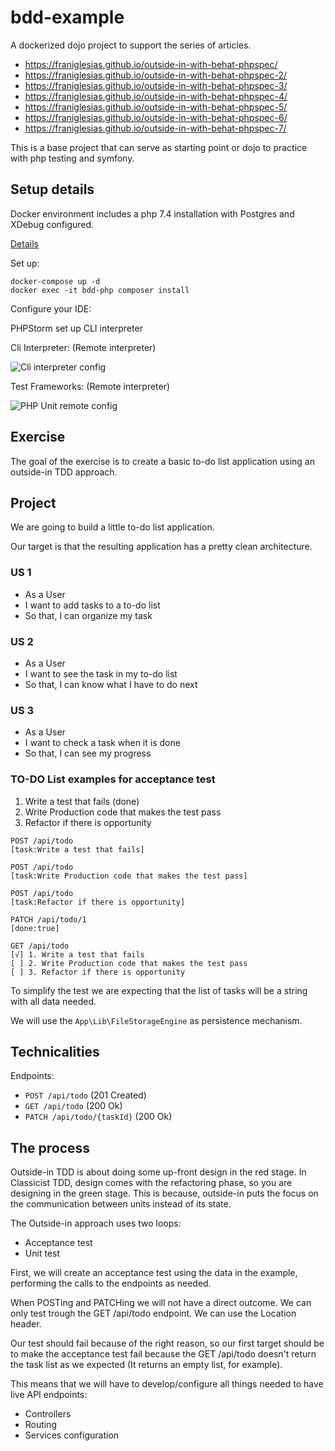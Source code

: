 # bdd-example

A dockerized dojo project to support the series of articles.

* https://franiglesias.github.io/outside-in-with-behat-phpspec/
* https://franiglesias.github.io/outside-in-with-behat-phpspec-2/
* https://franiglesias.github.io/outside-in-with-behat-phpspec-3/
* https://franiglesias.github.io/outside-in-with-behat-phpspec-4/
* https://franiglesias.github.io/outside-in-with-behat-phpspec-5/
* https://franiglesias.github.io/outside-in-with-behat-phpspec-6/
* https://franiglesias.github.io/outside-in-with-behat-phpspec-7/

This is a base project that can serve as starting point or dojo to practice with php testing and symfony.

## Setup details

Docker environment includes a php 7.4 installation with Postgres and XDebug configured.

[Details](phpdocker/README.md)

Set up:

```
docker-compose up -d
docker exec -it bdd-php composer install
```

Configure your IDE:

PHPStorm set up CLI interpreter

Cli Interpreter: (Remote interpreter)

![Cli interpreter config](doc/php-settings.png)

Test Frameworks: (Remote interpreter)

![PHP Unit remote config](doc/phpunit-settings.png)

## Exercise

The goal of the exercise is to create a basic to-do list application using an outside-in TDD approach.

## Project

We are going to build a little to-do list application.

Our target is that the resulting application has a pretty clean architecture.

### US 1

* As a User
* I want to add tasks to a to-do list
* So that, I can organize my task

### US 2

* As a User
* I want to see the task in my to-do list
* So that, I can know what I have to do next

### US 3

* As a User
* I want to check a task when it is done
* So that, I can see my progress

### TO-DO List examples for acceptance test

1. Write a test that fails (done)
2. Write Production code that makes the test pass
3. Refactor if there is opportunity

```
POST /api/todo
[task:Write a test that fails]

POST /api/todo
[task:Write Production code that makes the test pass]

POST /api/todo
[task:Refactor if there is opportunity]

PATCH /api/todo/1
[done:true]

GET /api/todo
[√] 1. Write a test that fails
[ ] 2. Write Production code that makes the test pass
[ ] 3. Refactor if there is opportunity
````

To simplify the test we are expecting that the list of tasks will be a string with all data needed.

We will use the `App\Lib\FileStorageEngine` as persistence mechanism.

## Technicalities

Endpoints:

* `POST /api/todo` (201 Created)
* `GET /api/todo` (200 Ok)
* `PATCH /api/todo/{taskId}` (200 Ok)

## The process

Outside-in TDD is about doing some up-front design in the red stage. In Classicist TDD, design comes with the refactoring phase, so you are designing in the green stage. This is because, outside-in puts the focus on the communication between units instead of its state.

The Outside-in approach uses two loops:

* Acceptance test
* Unit test

First, we will create an acceptance test using the data in the example, performing the calls to the endpoints as needed.

When POSTing and PATCHing we will not have a direct outcome. We can only test trough the GET /api/todo endpoint. We can use the Location header.

Our test should fail because of the right reason, so our first target should be to make the acceptance test fail because the GET /api/todo doesn't return the task list as we expected (It returns an empty list, for example).

This means that we will have to develop/configure all things needed to have live API endpoints:

* Controllers
* Routing
* Services configuration
